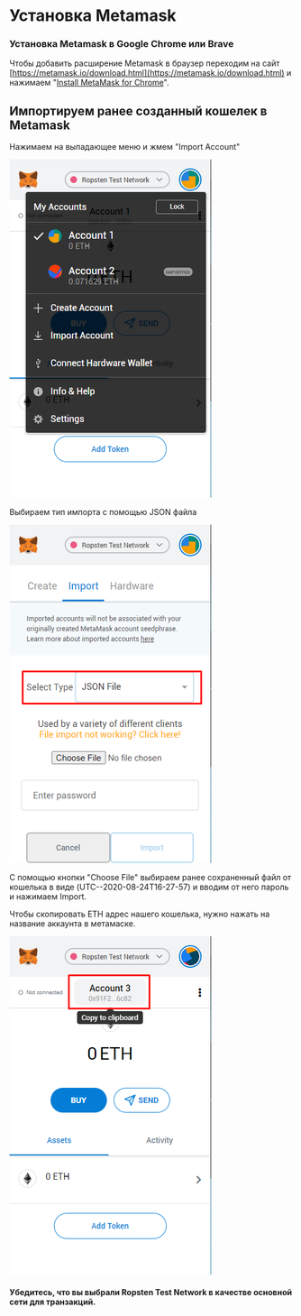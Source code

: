 # Установка Metamask

### Установка Metamask в Google Chrome или Brave

Чтобы добавить расширение Metamask в браузер переходим на сайт [https://metamask.io/download.html](https://metamask.io/download.html) и нажимаем "[Install MetaMask for Chrome](https://chrome.google.com/webstore/detail/nkbihfbeogaeaoehlefnkodbefgpgknn)".

## Импортируем ранее созданный кошелек в Metamask

Нажимаем на выпадающее меню и жмем "Import Account"

![](../.gitbook/assets/image%20%283%29.png)

Выбираем тип импорта с помощью JSON файла

![](../.gitbook/assets/image%20%285%29.png)

С помощью кнопки "Choose File" выбираем ранее сохраненный файл от кошелька в виде \(UTC--2020-08-24T16-27-57\) и вводим от него пароль и нажимаем Import.

Чтобы скопировать ETH адрес нашего кошелька, нужно нажать на название аккаунта в метамаске. 

![](../.gitbook/assets/image%20%282%29.png)

#### Убедитесь, что вы выбрали Ropsten Test Network в качестве основной сети для транзакций.

